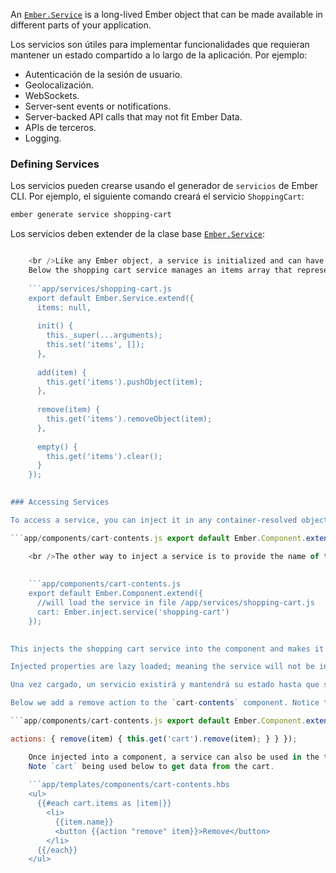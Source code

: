An [`Ember.Service`](http://emberjs.com/api/classes/Ember.Service.html) is a long-lived Ember object that can be made available in different parts of your application.

Los servicios son útiles para implementar funcionalidades que requieran mantener un estado compartido a lo largo de la aplicación. Por ejemplo:

* Autenticación de la sesión de usuario.
* Geolocalización.
* WebSockets.
* Server-sent events or notifications.
* Server-backed API calls that may not fit Ember Data.
* APIs de terceros.
* Logging.

### Defining Services

Los servicios pueden crearse usando el generador de `servicios` de Ember CLI. Por ejemplo, el siguiente comando creará el servicio `ShoppingCart`:

```bash
ember generate service shopping-cart
```

Los servicios deben extender de la clase base [`Ember.Service`](http://emberjs.com/api/classes/Ember.Service.html):

```app/services/shopping-cart.js export default Ember.Service.extend({ });

    <br />Like any Ember object, a service is initialized and can have properties and methods of its own.
    Below the shopping cart service manages an items array that represents the items currently in the shopping cart.
    
    ```app/services/shopping-cart.js
    export default Ember.Service.extend({
      items: null,
    
      init() {
        this._super(...arguments);
        this.set('items', []);
      },
    
      add(item) {
        this.get('items').pushObject(item);
      },
    
      remove(item) {
        this.get('items').removeObject(item);
      },
    
      empty() {
        this.get('items').clear();
      }
    });
    

### Accessing Services

To access a service, you can inject it in any container-resolved object such as a component or another service using the `Ember.inject.service` function. There are 2 ways to use this function. You can either invoke it with no arguments, or you can pass it the registered name of the service. When no arguments are passed the services is loaded based in the name of the variable key. You can load the shopping cart service with no arguments like below.

```app/components/cart-contents.js export default Ember.Component.extend({ //will load the service in file /app/services/shopping-cart.js shoppingCart: Ember.inject.service() });

    <br />The other way to inject a service is to provide the name of the service as the argument.
    
    
    ```app/components/cart-contents.js
    export default Ember.Component.extend({
      //will load the service in file /app/services/shopping-cart.js
      cart: Ember.inject.service('shopping-cart')
    });
    

This injects the shopping cart service into the component and makes it available as the `cart` property.

Injected properties are lazy loaded; meaning the service will not be instantiated until the property is explicitly called. Therefore you need to access services in your component using the `get` function otherwise you might get an undefined.

Una vez cargado, un servicio existirá y mantendrá su estado hasta que se salga de la aplicación.

Below we add a remove action to the `cart-contents` component. Notice that below we access the `cart` service with a call to`this.get`.

```app/components/cart-contents.js export default Ember.Component.extend({ cart: Ember.inject.service('shopping-cart'),

actions: { remove(item) { this.get('cart').remove(item); } } });

    Once injected into a component, a service can also be used in the template.
    Note `cart` being used below to get data from the cart.
    
    ```app/templates/components/cart-contents.hbs
    <ul>
      {{#each cart.items as |item|}}
        <li>
          {{item.name}}
          <button {{action "remove" item}}>Remove</button>
        </li>
      {{/each}}
    </ul>